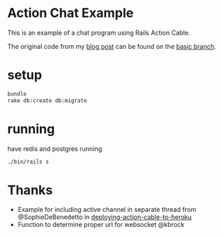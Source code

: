 # Action Chat Example

This is an example of a chat program using Rails Action Cable.

The original code from my [blog post] can be found on the [basic branch].

# setup

```bash
bundle
rake db:create db:migrate
```

# running

have redis and postgres running

```bash
./bin/rails s
```


# Thanks

- Example for including active channel in separate thread from @SophieDeBenedetto in [deploying-action-cable-to-heroku]
- Function to determine proper url for websocket @kbrock

[deploying-action-cable-to-heroku]: http://www.thegreatcodeadventure.com/deploying-action-cable-to-heroku/
[blog post]: http://nithinbekal.com/posts/rails-action-cable/
[basic branch]: https://github.com/nithinbekal/actioncable-chat-example/tree/basic
